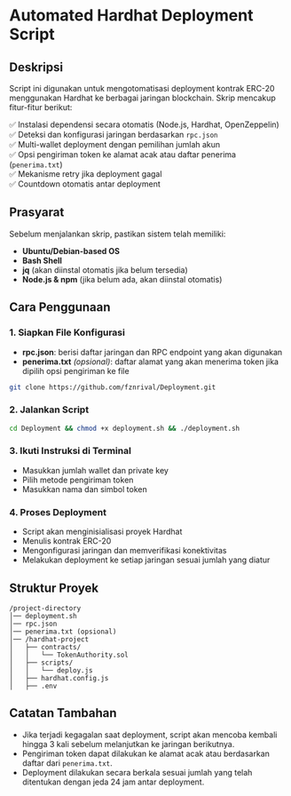 # **Automated Hardhat Deployment Script**  

## **Deskripsi**  
Script ini digunakan untuk mengotomatisasi deployment kontrak ERC-20 menggunakan Hardhat ke berbagai jaringan blockchain. Skrip mencakup fitur-fitur berikut:  

✅ Instalasi dependensi secara otomatis (Node.js, Hardhat, OpenZeppelin)  
✅ Deteksi dan konfigurasi jaringan berdasarkan `rpc.json`  
✅ Multi-wallet deployment dengan pemilihan jumlah akun  
✅ Opsi pengiriman token ke alamat acak atau daftar penerima (`penerima.txt`)  
✅ Mekanisme retry jika deployment gagal  
✅ Countdown otomatis antar deployment  

## **Prasyarat**  
Sebelum menjalankan skrip, pastikan sistem telah memiliki:  
- **Ubuntu/Debian-based OS**  
- **Bash Shell**  
- **jq** (akan diinstal otomatis jika belum tersedia)  
- **Node.js & npm** (jika belum ada, akan diinstal otomatis)  

## **Cara Penggunaan**  

### **1. Siapkan File Konfigurasi**  
- **rpc.json**: berisi daftar jaringan dan RPC endpoint yang akan digunakan  
- **penerima.txt** *(opsional)*: daftar alamat yang akan menerima token jika dipilih opsi pengiriman ke file
```bash
git clone https://github.com/fznrival/Deployment.git
```

### **2. Jalankan Script**  
```bash  
cd Deployment && chmod +x deployment.sh && ./deployment.sh  
```

### **3. Ikuti Instruksi di Terminal**  
- Masukkan jumlah wallet dan private key  
- Pilih metode pengiriman token  
- Masukkan nama dan simbol token  

### **4. Proses Deployment**  
- Script akan menginisialisasi proyek Hardhat  
- Menulis kontrak ERC-20  
- Mengonfigurasi jaringan dan memverifikasi konektivitas  
- Melakukan deployment ke setiap jaringan sesuai jumlah yang diatur  

## **Struktur Proyek**  
```  
/project-directory  
│── deployment.sh  
│── rpc.json  
│── penerima.txt (opsional)  
│── /hardhat-project  
│   ├── contracts/  
│   │   └── TokenAuthority.sol  
│   ├── scripts/  
│   │   └── deploy.js  
│   ├── hardhat.config.js  
│   ├── .env  
```  

## **Catatan Tambahan**  
- Jika terjadi kegagalan saat deployment, script akan mencoba kembali hingga 3 kali sebelum melanjutkan ke jaringan berikutnya.  
- Pengiriman token dapat dilakukan ke alamat acak atau berdasarkan daftar dari `penerima.txt`.  
- Deployment dilakukan secara berkala sesuai jumlah yang telah ditentukan dengan jeda 24 jam antar deployment.  

